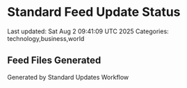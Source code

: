 # Standard Feed Update Status
Last updated: Sat Aug  2 09:41:09 UTC 2025
Categories: technology,business,world

## Feed Files Generated

Generated by Standard Updates Workflow
